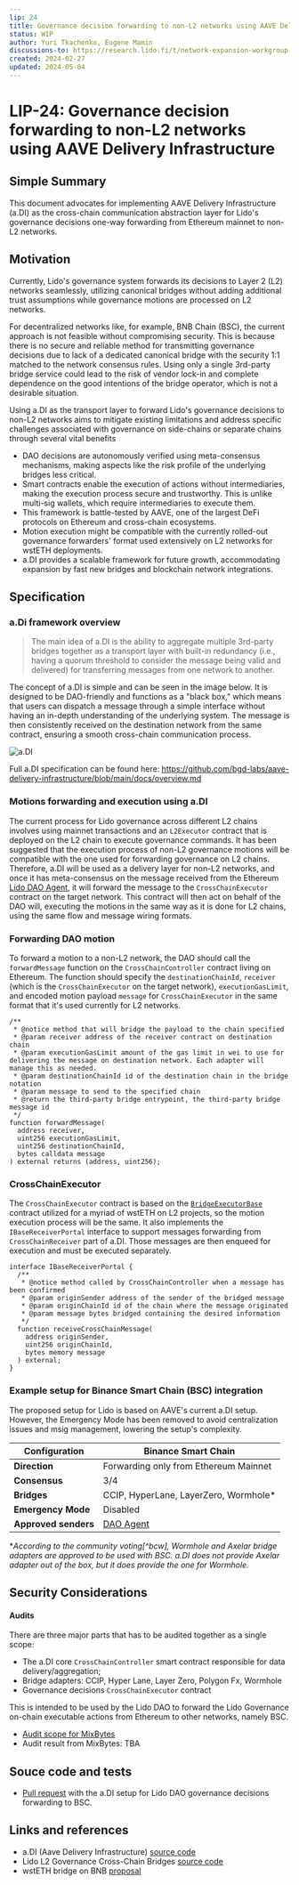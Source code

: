 ```yaml
---
lip: 24
title: Governance decision forwarding to non-L2 networks using AAVE Delivery Infrastructure
status: WIP
author: Yuri Tkachenko, Eugene Mamin
discussions-to: https://research.lido.fi/t/network-expansion-workgroup-initiative-governance-decision-forwarding-to-non-l2-networks-lip-24/7446
created: 2024-02-27
updated: 2024-05-04
---
```


# LIP-24: Governance decision forwarding to non-L2 networks using AAVE Delivery Infrastructure

## Simple Summary

This document advocates for implementing AAVE Delivery Infrastructure (a.DI) as the cross-chain communication abstraction layer for Lido's governance decisions one-way forwarding from Ethereum mainnet to non-L2 networks.

## Motivation

Currently, Lido's governance system forwards its decisions to Layer 2 (L2) networks seamlessly, utilizing canonical bridges without adding additional trust assumptions while governance motions are processed on L2 networks.

For decentralized networks like, for example, BNB Chain (BSC), the current approach is not feasible without compromising security. This is because there is no secure and reliable method for transmitting governance decisions due to lack of a dedicated canonical bridge with the security 1:1 matched to the network consensus rules. Using only a single 3rd-party bridge service could lead to the risk of vendor lock-in and complete dependence on the good intentions of the bridge operator, which is not a desirable situation.

Using a.DI as the transport layer to forward Lido's governance decisions to non-L2 networks aims to mitigate existing limitations and address specific challenges associated with governance on side-chains or separate chains through several vital benefits

- DAO decisions are autonomously verified using meta-consensus mechanisms, making aspects like the risk profile of the underlying bridges less critical.
- Smart contracts enable the execution of actions without intermediaries, making the execution process secure and trustworthy. This is unlike multi-sig wallets, which require intermediaries to execute them.
- This framework is battle-tested by AAVE, one of the largest DeFi protocols on  Ethereum and cross-chain ecosystems.
- Motion execution might be compatible with the currently rolled-out governance forwarders' format used extensively on L2 networks for wstETH deployments.
- a.DI provides a scalable framework for future growth, accommodating expansion by fast new bridges and blockchain network integrations.

## Specification

### a.Di framework overview

> The main idea of a.DI is the ability to aggregate multiple 3rd-party bridges together as a transport layer with built-in redundancy (i.e., having a quorum threshold to consider the message being valid and delivered) for transferring messages from one network to another.

The concept of a.DI is simple and can be seen in the image below. It is designed to be DAO-friendly and functions as a "black box," which means that users can dispatch a message through a simple interface without having an in-depth understanding of the underlying system. The message is then consistently received on the destination network from the same contract, ensuring a smooth cross-chain communication process.

![a.DI](./assets/lip-24/adi-full-flow.png)

Full a.DI specification can be found here: https://github.com/bgd-labs/aave-delivery-infrastructure/blob/main/docs/overview.md


### Motions forwarding and execution using a.DI

The current process for Lido governance across different L2 chains involves using mainnet transactions and an `L2Executor` contract that is deployed on the L2 chain to execute governance commands. It has been suggested that the execution process of non-L2 governance motions will be compatible with the one used for forwarding governance on L2 chains. Therefore, a.DI will be used as a delivery layer for non-L2 networks, and once it has meta-consensus on the message received from the Ethereum [Lido DAO Agent](https://etherscan.io/address/0x3e40D73EB977Dc6a537aF587D48316feE66E9C8c), it will forward the message to the `CrossChainExecutor` contract on the target network. This contract will then act on behalf of the DAO will, executing the motions in the same way as it is done for L2 chains, using the same flow and message wiring formats.

### Forwarding DAO motion 

To forward a motion to a non-L2 network, the DAO should call the `forwardMessage` function on the `CrossChainController` contract living on Ethereum. The function should specify the `destinationChainId`, `receiver` (which is the `CrossChainExecutor` on the target network), `executionGasLimit`, and encoded motion payload `message` for `CrossChainExecutor` in the same format that it's used currently for L2 networks.

```solidity=
/**
 * @notice method that will bridge the payload to the chain specified
 * @param receiver address of the receiver contract on destination chain
 * @param executionGasLimit amount of the gas limit in wei to use for delivering the message on destination network. Each adapter will manage this as needed.
 * @param destinationChainId id of the destination chain in the bridge notation
 * @param message to send to the specified chain
 * @return the third-party bridge entrypoint, the third-party bridge message id
 */
function forwardMessage(
  address receiver,
  uint256 executionGasLimit,
  uint256 destinationChainId,
  bytes calldata message
) external returns (address, uint256);
```

### CrossChainExecutor

The `CrossChainExecutor` contract is based on the [`BridgeExecutorBase`](https://github.com/lidofinance/governance-crosschain-bridges/blob/master/contracts/bridges/BridgeExecutorBase.sol) contract utilized for a myriad of wstETH on L2 projects, so the motion execution process will be the same. It also implements the `IBaseReceiverPortal` interface to support messages forwarding from `CrossChainReceiver` part of a.DI. Those messages are then enqueed for execution and must be executed separately.

```solidity=
interface IBaseReceiverPortal {
  /**
   * @notice method called by CrossChainController when a message has been confirmed
   * @param originSender address of the sender of the bridged message
   * @param originChainId id of the chain where the message originated
   * @param message bytes bridged containing the desired information
   */
  function receiveCrossChainMessage(
    address originSender,
    uint256 originChainId,
    bytes memory message
  ) external;
}
```

### Example setup for Binance Smart Chain (BSC) integration

The proposed setup for Lido is based on AAVE's current a.DI setup. However, the Emergency Mode has been removed to avoid centralization issues and msig management, lowering the setup's complexity.


| Configuration       | Binance Smart Chain                   |
|---------------------|---------------------------------------|
| **Direction**       | Forwarding only from Ethereum Mainnet |
| **Consensus**       | 3/4                                   |
| **Bridges**         | CCIP, HyperLane, LayerZero, Wormhole* |
| **Emergency Mode**  | Disabled                              |
| **Approved senders**| [DAO Agent](https://etherscan.io/address/0x3e40D73EB977Dc6a537aF587D48316feE66E9C8c) |


*_According to the community voting[^bcw], Wormhole and Axelar bridge adapters are approved to be used with BSC. a.DI does not provide Axelar adapter out of the box, but it does provide the one for Wormhole._

## Security Considerations

#### Audits

There are three major parts that has to be audited together as a single scope:

- The a.DI core `CrossChainController` smart contract responsible for data delivery/aggregation;
- Bridge adapters: CCIP, Hyper Lane, Layer Zero, Polygon Fx, Wormhole
- Governance decisions `CrossChainExecutor` contract

This is intended to be used by the Lido DAO to forward the Lido Governance on-chain executable actions from Ethereum to other networks, namely BSC.

- [Audit scope for MixBytes](https://hackmd.io/@lido/Hy8iK226T)
- Audit result from MixBytes: TBA

## Souce code and tests

- [Pull request](https://github.com/lidofinance/aave-delivery-infrastructure/pull/2) with the a.DI setup for Lido DAO governance decisions forwarding to BSC.

## Links and references

- a.DI (Aave Delivery Infrastructure) [source code](https://github.com/bgd-labs/aave-delivery-infrastructure)
- Lido L2 Governance Cross-Chain Bridges [source code](https://github.com/lidofinance/governance-crosschain-bridges)
- wstETH bridge on BNB [proposal](https://snapshot.org/#/lido-snapshot.eth/proposal/0xc12ae07242326a719cb6b6a5eb19cb77eb4515b4a5ebe58508f965a5b9abb27c)
